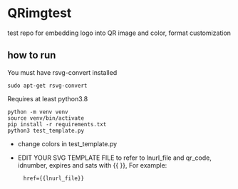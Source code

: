 # QRimgtest

test repo for embedding logo into QR image and color, format customization

## how to run

You must have rsvg-convert installed 

```sudo apt-get rsvg-convert```

Requires at least python3.8

```
python -m venv venv
source venv/bin/activate
pip install -r requirements.txt
python3 test_template.py 
```

- change colors in test_template.py

- EDIT YOUR SVG TEMPLATE FILE to refer to lnurl_file and qr_code, idnumber, expires and sats
with {{ }}, For example: 

```<img 
     href={{lnurl_file}}
